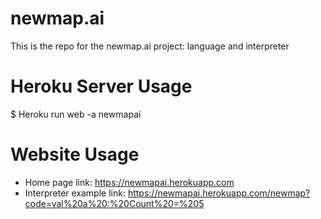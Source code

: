 # newmap.ai
This is the repo for the newmap.ai project: language and interpreter

# Heroku Server Usage

$ Heroku run web -a newmapai

# Website Usage

* Home page link: https://newmapai.herokuapp.com
* Interpreter example link: https://newmapai.herokuapp.com/newmap?code=val%20a%20:%20Count%20=%205